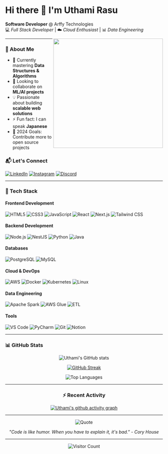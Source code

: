# Hi there 👋 I'm Uthami Rasu  

**Software Developer** @ Arffy Technologies  
💻 *Full Stack Developer* | ☁️ *Cloud Enthusiast* | 📊 *Data Engineering*  

<img align="right" width="350" src="https://i.pinimg.com/originals/81/17/8b/81178b47a8598f0c81c4799f2cdd4057.gif">  

---

### 🌟 About Me  
- 🌱 Currently mastering **Data Structures & Algorithms**  
- 👯 Looking to collaborate on **ML/AI projects**  
- 💡 Passionate about building **scalable web solutions**  
- ⚡ Fun fact: I can speak **Japanese**  
- 🎯 2024 Goals: Contribute more to open source projects  


### 📬 Let's Connect
[![LinkedIn](https://img.shields.io/badge/LinkedIn-0077B5?style=for-the-badge&logo=linkedin&logoColor=white)](https://www.linkedin.com/in/uthami-rasu-v-a577042a3/)
[![Instagram](https://img.shields.io/badge/Instagram-E4405F?style=for-the-badge&logo=instagram&logoColor=white)](https://www.instagram.com/itz__rass/)
[![Discord](https://img.shields.io/badge/Discord-5865F2?style=for-the-badge&logo=discord&logoColor=white)](https://discordapp.com/users/1137374993219584141)

---

### 🚀 Tech Stack

#### Frontend Development
![HTML5](https://img.shields.io/badge/HTML5-E34F26?style=for-the-badge&logo=html5&logoColor=white)
![CSS3](https://img.shields.io/badge/CSS3-1572B6?style=for-the-badge&logo=css3&logoColor=white)
![JavaScript](https://img.shields.io/badge/JavaScript-F7DF1E?style=for-the-badge&logo=javascript&logoColor=black)
![React](https://img.shields.io/badge/React-20232A?style=for-the-badge&logo=react&logoColor=61DAFB)
![Next.js](https://img.shields.io/badge/Next.js-000000?style=for-the-badge&logo=next.js&logoColor=white)
![Tailwind CSS](https://img.shields.io/badge/Tailwind_CSS-38B2AC?style=for-the-badge&logo=tailwind-css&logoColor=white)

#### Backend Development
![Node.js](https://img.shields.io/badge/Node.js-339933?style=for-the-badge&logo=nodedotjs&logoColor=white)
![NestJS](https://img.shields.io/badge/NestJS-E0234E?style=for-the-badge&logo=nestjs&logoColor=white)
![Python](https://img.shields.io/badge/Python-3776AB?style=for-the-badge&logo=python&logoColor=white)
![Java](https://img.shields.io/badge/Java-ED8B00?style=for-the-badge&logo=openjdk&logoColor=white)

#### Databases
![PostgreSQL](https://img.shields.io/badge/PostgreSQL-316192?style=for-the-badge&logo=postgresql&logoColor=white)
![MySQL](https://img.shields.io/badge/MySQL-4479A1?style=for-the-badge&logo=mysql&logoColor=white)

#### Cloud & DevOps
![AWS](https://img.shields.io/badge/AWS-FF9900?style=for-the-badge&logo=amazonaws&logoColor=white)
![Docker](https://img.shields.io/badge/Docker-2496ED?style=for-the-badge&logo=docker&logoColor=white)
![Kubernetes](https://img.shields.io/badge/Kubernetes-326CE5?style=for-the-badge&logo=kubernetes&logoColor=white)
![Linux](https://img.shields.io/badge/Linux-FCC624?style=for-the-badge&logo=linux&logoColor=black)

#### Data Engineering
![Apache Spark](https://img.shields.io/badge/Apache_Spark-E25A1C?style=for-the-badge&logo=apachespark&logoColor=white)
![AWS Glue](https://img.shields.io/badge/AWS_Glue-FF9900?style=for-the-badge&logo=amazonaws&logoColor=white)
![ETL](https://img.shields.io/badge/ETL-Process-8A2BE2?style=for-the-badge)

#### Tools
![VS Code](https://img.shields.io/badge/VS_Code-007ACC?style=for-the-badge&logo=visual-studio-code&logoColor=white)
![PyCharm](https://img.shields.io/badge/PyCharm-000000?style=for-the-badge&logo=pycharm&logoColor=white)
![Git](https://img.shields.io/badge/Git-F05032?style=for-the-badge&logo=git&logoColor=white)
![Notion](https://img.shields.io/badge/Notion-000000?style=for-the-badge&logo=notion&logoColor=white)

---

### 📊 GitHub Stats

<div align="center">
  
![Uthami's GitHub stats](https://github-readme-stats.vercel.app/api?username=uthami-rasu&show_icons=true&theme=radical&hide_title=true)

[![GitHub Streak](https://streak-stats.demolab.com?user=uthami-rasu&theme=radical&hide_border=true&date_format=M%20j%5B%2C%20Y%5D)](https://git.io/streak-stats)

![Top Languages](https://github-readme-stats.vercel.app/api/top-langs/?username=uthami-rasu&layout=compact&theme=radical&hide_border=true)

</div>

---

<div align="center">
  
### ⚡ Recent Activity
  
[![Uthami's github activity graph](https://github-readme-activity-graph.vercel.app/graph?username=uthami-rasu&bg_color=0d1117&color=ff0066&line=9e4c98&point=51cf66&area=true&hide_border=true)](https://github.com/ashutosh00710/github-readme-activity-graph)

</div>

---

<div align="center">
  
![Quote](https://quotes-github-readme.vercel.app/api?type=horizontal&theme=radical)

*"Code is like humor. When you have to explain it, it's bad." - Cory House*

</div>

---

<div align="center">
  
![Visitor Count](https://komarev.com/ghpvc/?username=uthami-rasu&color=blueviolet&style=flat-square)

</div>
